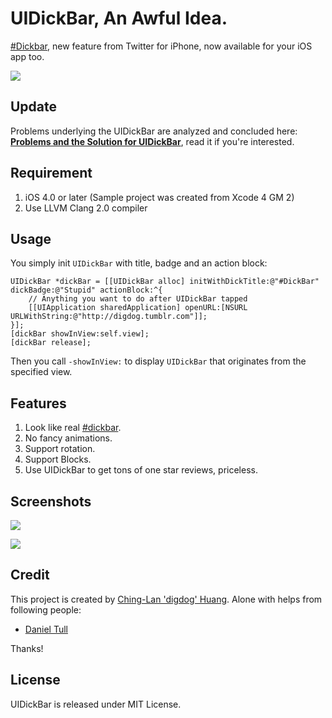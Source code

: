 # UIDickBar, An Awful Idea. #

[#Dickbar][1], new feature from Twitter for iPhone, now available for your iOS app too. 

![](https://github.com/digdog/UIDickBar/raw/master/Screenshots/Landscape.png)

## Update ##

Problems underlying the UIDickBar are analyzed and concluded here: [**Problems and the Solution for UIDickBar**](http://digdog.tumblr.com/post/3729884380/problems-and-the-solution-for-uidickbar), read it if you're interested.

## Requirement ##

1. iOS 4.0 or later (Sample project was created from Xcode 4 GM 2)
2. Use LLVM Clang 2.0 compiler

## Usage ##

You simply init <code>UIDickBar</code> with title, badge and an action block:

    UIDickBar *dickBar = [[UIDickBar alloc] initWithDickTitle:@"#DickBar" dickBadge:@"Stupid" actionBlock:^{
        // Anything you want to do after UIDickBar tapped
        [[UIApplication sharedApplication] openURL:[NSURL URLWithString:@"http://digdog.tumblr.com"]];
    }];
    [dickBar showInView:self.view];
    [dickBar release];
    
Then you call <code>-showInView:</code> to display <code>UIDickBar</code> that originates from the specified view.

## Features ##

1. Look like real [#dickbar][1].
2. No fancy animations.
3. Support rotation.
4. Support Blocks.
5. Use UIDickBar to get tons of one star reviews, priceless.

## Screenshots ##

![](https://github.com/digdog/UIDickBar/raw/master/Screenshots/Landscape.png)  

![](https://github.com/digdog/UIDickBar/raw/master/Screenshots/Portrait.png)

## Credit ##

This project is created by [Ching-Lan 'digdog' Huang][2]. Alone with helps from following people:  

* [Daniel Tull][3]

Thanks!

## License ##

UIDickBar is released under MIT License.
    
[1]: http://twitter.com/#search?q=%23dickbar
[2]: http://digdog.tumblr.com
[3]: http://danieltull.co.uk/
